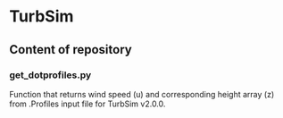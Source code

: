 # TurbSim

## Content of repository

### get_dotprofiles.py

Function that returns wind speed (u) and corresponding height array (z) from .Profiles input file for TurbSim v2.0.0.
